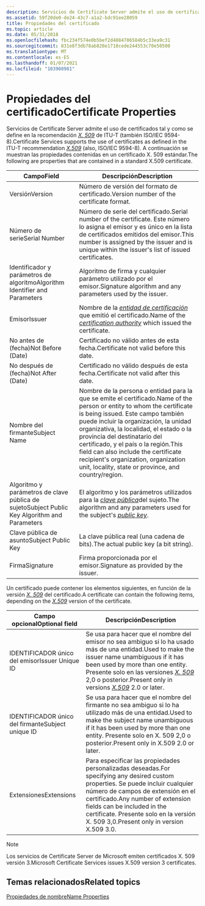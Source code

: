 ```yaml
---
description: Servicios de Certificate Server admite el uso de certificados tal y como se define en la recomendación X. 509 de ITU-T (también ISO/IEC 9594-8).
ms.assetid: 59f20de0-de24-43c7-a1a2-bdc91ee28059
title: Propiedades del certificado
ms.topic: article
ms.date: 05/31/2018
ms.openlocfilehash: fbc234f574e0b5bef2d4884706584b5c33ea9c31
ms.sourcegitcommit: 831e8f3db78ab820e1710cede244553c70e50500
ms.translationtype: MT
ms.contentlocale: es-ES
ms.lasthandoff: 01/07/2021
ms.locfileid: "103908981"
---
```

# <a name="certificate-properties"></a><span data-ttu-id="b4794-103">Propiedades del certificado</span><span class="sxs-lookup"><span data-stu-id="b4794-103">Certificate Properties</span></span>

<span data-ttu-id="b4794-104">Servicios de Certificate Server admite el uso de certificados tal y como se define en la recomendación [*X. 509*](../secgloss/x-gly.md) de ITU-T (también ISO/IEC 9594-8).</span><span class="sxs-lookup"><span data-stu-id="b4794-104">Certificate Services supports the use of certificates as defined in the ITU-T recommendation [*X.509*](../secgloss/x-gly.md) (also, ISO/IEC 9594-8).</span></span> <span data-ttu-id="b4794-105">A continuación se muestran las propiedades contenidas en un certificado X. 509 estándar.</span><span class="sxs-lookup"><span data-stu-id="b4794-105">The following are properties that are contained in a standard X.509 certificate.</span></span>



| <span data-ttu-id="b4794-106">Campo</span><span class="sxs-lookup"><span data-stu-id="b4794-106">Field</span></span>                                       | <span data-ttu-id="b4794-107">Descripción</span><span class="sxs-lookup"><span data-stu-id="b4794-107">Description</span></span>                                                                                                                                                                                                     |
|---------------------------------------------|-----------------------------------------------------------------------------------------------------------------------------------------------------------------------------------------------------------------|
| <span data-ttu-id="b4794-108">Versión</span><span class="sxs-lookup"><span data-stu-id="b4794-108">Version</span></span>                                     | <span data-ttu-id="b4794-109">Número de versión del formato de certificado.</span><span class="sxs-lookup"><span data-stu-id="b4794-109">Version number of the certificate format.</span></span>                                                                                                                                                                       |
| <span data-ttu-id="b4794-110">Número de serie</span><span class="sxs-lookup"><span data-stu-id="b4794-110">Serial Number</span></span>                               | <span data-ttu-id="b4794-111">Número de serie del certificado.</span><span class="sxs-lookup"><span data-stu-id="b4794-111">Serial number of the certificate.</span></span> <span data-ttu-id="b4794-112">Este número lo asigna el emisor y es único en la lista de certificados emitidos del emisor.</span><span class="sxs-lookup"><span data-stu-id="b4794-112">This number is assigned by the issuer and is unique within the issuer's list of issued certificates.</span></span>                                                                          |
| <span data-ttu-id="b4794-113">Identificador y parámetros de algoritmo</span><span class="sxs-lookup"><span data-stu-id="b4794-113">Algorithm Identifier and Parameters</span></span>         | <span data-ttu-id="b4794-114">Algoritmo de firma y cualquier parámetro utilizado por el emisor.</span><span class="sxs-lookup"><span data-stu-id="b4794-114">Signature algorithm and any parameters used by the issuer.</span></span>                                                                                                                                                      |
| <span data-ttu-id="b4794-115">Emisor</span><span class="sxs-lookup"><span data-stu-id="b4794-115">Issuer</span></span>                                      | <span data-ttu-id="b4794-116">Nombre de la [*entidad de certificación*](../secgloss/c-gly.md) que emitió el certificado.</span><span class="sxs-lookup"><span data-stu-id="b4794-116">Name of the [*certification authority*](../secgloss/c-gly.md) which issued the certificate.</span></span>                                               |
| <span data-ttu-id="b4794-117">No antes de (fecha)</span><span class="sxs-lookup"><span data-stu-id="b4794-117">Not Before (Date)</span></span>                           | <span data-ttu-id="b4794-118">Certificado no válido antes de esta fecha.</span><span class="sxs-lookup"><span data-stu-id="b4794-118">Certificate not valid before this date.</span></span>                                                                                                                                                                         |
| <span data-ttu-id="b4794-119">No después de (fecha)</span><span class="sxs-lookup"><span data-stu-id="b4794-119">Not After (Date)</span></span>                            | <span data-ttu-id="b4794-120">Certificado no válido después de esta fecha.</span><span class="sxs-lookup"><span data-stu-id="b4794-120">Certificate not valid after this date.</span></span>                                                                                                                                                                          |
| <span data-ttu-id="b4794-121">Nombre del firmante</span><span class="sxs-lookup"><span data-stu-id="b4794-121">Subject Name</span></span>                                | <span data-ttu-id="b4794-122">Nombre de la persona o entidad para la que se emite el certificado.</span><span class="sxs-lookup"><span data-stu-id="b4794-122">Name of the person or entity to whom the certificate is being issued.</span></span> <span data-ttu-id="b4794-123">Este campo también puede incluir la organización, la unidad organizativa, la localidad, el estado o la provincia del destinatario del certificado, y el país o la región.</span><span class="sxs-lookup"><span data-stu-id="b4794-123">This field can also include the certificate recipient's organization, organization unit, locality, state or province, and country/region.</span></span> |
| <span data-ttu-id="b4794-124">Algoritmo y parámetros de clave pública de sujeto</span><span class="sxs-lookup"><span data-stu-id="b4794-124">Subject Public Key Algorithm and Parameters</span></span> | <span data-ttu-id="b4794-125">El algoritmo y los parámetros utilizados para la [*clave pública*](../secgloss/p-gly.md)del sujeto.</span><span class="sxs-lookup"><span data-stu-id="b4794-125">The algorithm and any parameters used for the subject's [*public key*](../secgloss/p-gly.md).</span></span>                                                                       |
| <span data-ttu-id="b4794-126">Clave pública de asunto</span><span class="sxs-lookup"><span data-stu-id="b4794-126">Subject Public Key</span></span>                          | <span data-ttu-id="b4794-127">La clave pública real (una cadena de bits).</span><span class="sxs-lookup"><span data-stu-id="b4794-127">The actual public key (a bit string).</span></span>                                                                                                                                                                           |
| <span data-ttu-id="b4794-128">Firma</span><span class="sxs-lookup"><span data-stu-id="b4794-128">Signature</span></span>                                   | <span data-ttu-id="b4794-129">Firma proporcionada por el emisor.</span><span class="sxs-lookup"><span data-stu-id="b4794-129">Signature as provided by the issuer.</span></span>                                                                                                                                                                            |



 

<span data-ttu-id="b4794-130">Un certificado puede contener los elementos siguientes, en función de la versión [*X. 509*](../secgloss/x-gly.md) del certificado.</span><span class="sxs-lookup"><span data-stu-id="b4794-130">A certificate can contain the following items, depending on the [*X.509*](../secgloss/x-gly.md) version of the certificate.</span></span>



| <span data-ttu-id="b4794-131">Campo opcional</span><span class="sxs-lookup"><span data-stu-id="b4794-131">Optional field</span></span>    | <span data-ttu-id="b4794-132">Descripción</span><span class="sxs-lookup"><span data-stu-id="b4794-132">Description</span></span>                                                                                                                                                                                               |
|-------------------|-----------------------------------------------------------------------------------------------------------------------------------------------------------------------------------------------------------|
| <span data-ttu-id="b4794-133">IDENTIFICADOR único del emisor</span><span class="sxs-lookup"><span data-stu-id="b4794-133">Issuer Unique ID</span></span>  | <span data-ttu-id="b4794-134">Se usa para hacer que el nombre del emisor no sea ambiguo si lo ha usado más de una entidad.</span><span class="sxs-lookup"><span data-stu-id="b4794-134">Used to make the issuer name unambiguous if it has been used by more than one entity.</span></span> <span data-ttu-id="b4794-135">Presente solo en las versiones [*X. 509*](../secgloss/x-gly.md) 2,0 o posterior.</span><span class="sxs-lookup"><span data-stu-id="b4794-135">Present only in versions [*X.509*](../secgloss/x-gly.md) 2.0 or later.</span></span><br/> |
| <span data-ttu-id="b4794-136">IDENTIFICADOR único del firmante</span><span class="sxs-lookup"><span data-stu-id="b4794-136">Subject unique ID</span></span> | <span data-ttu-id="b4794-137">Se usa para hacer que el nombre del firmante no sea ambiguo si lo ha utilizado más de una entidad.</span><span class="sxs-lookup"><span data-stu-id="b4794-137">Used to make the subject name unambiguous if it has been used by more than one entity.</span></span> <span data-ttu-id="b4794-138">Presente solo en X. 509 2,0 o posterior.</span><span class="sxs-lookup"><span data-stu-id="b4794-138">Present only in X.509 2.0 or later.</span></span><br/>                                                                     |
| <span data-ttu-id="b4794-139">Extensiones</span><span class="sxs-lookup"><span data-stu-id="b4794-139">Extensions</span></span>        | <span data-ttu-id="b4794-140">Para especificar las propiedades personalizadas deseadas.</span><span class="sxs-lookup"><span data-stu-id="b4794-140">For specifying any desired custom properties.</span></span> <span data-ttu-id="b4794-141">Se puede incluir cualquier número de campos de extensión en el certificado.</span><span class="sxs-lookup"><span data-stu-id="b4794-141">Any number of extension fields can be included in the certificate.</span></span> <span data-ttu-id="b4794-142">Presente solo en la versión X. 509 3,0.</span><span class="sxs-lookup"><span data-stu-id="b4794-142">Present only in version X.509 3.0.</span></span><br/>                                            |



 

> [!Note]  
> <span data-ttu-id="b4794-143">Los servicios de Certificate Server de Microsoft emiten certificados X. 509 versión 3.</span><span class="sxs-lookup"><span data-stu-id="b4794-143">Microsoft Certificate Services issues X.509 version 3 certificates.</span></span>

 

## <a name="related-topics"></a><span data-ttu-id="b4794-144">Temas relacionados</span><span class="sxs-lookup"><span data-stu-id="b4794-144">Related topics</span></span>

<dl> <dt>

[<span data-ttu-id="b4794-145">Propiedades de nombre</span><span class="sxs-lookup"><span data-stu-id="b4794-145">Name Properties</span></span>](name-properties.md)
</dt> </dl>

 

 
